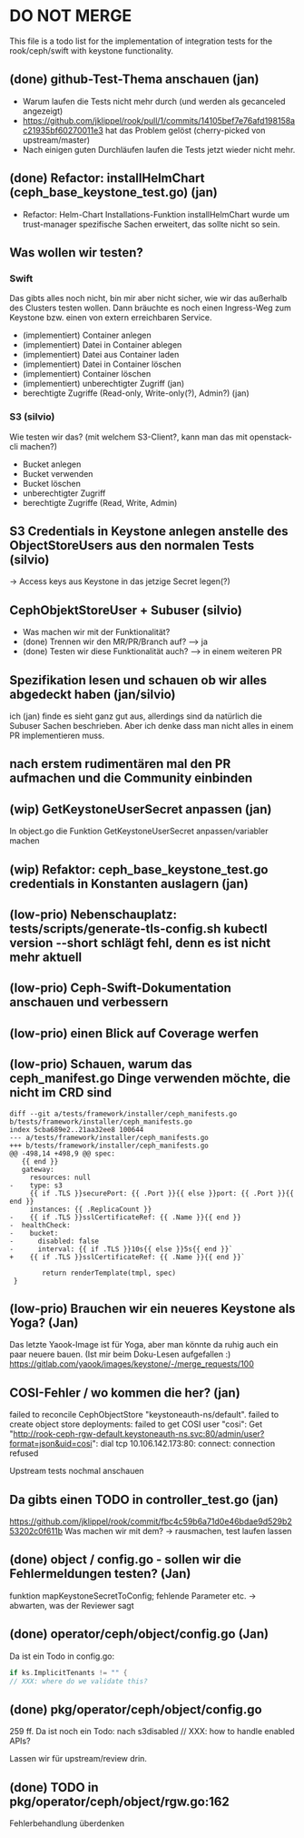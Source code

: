 # DO NOT MERGE

This file is a todo list for the implementation of integration tests for the rook/ceph/swift with keystone functionality.

## (done) github-Test-Thema anschauen (jan)
- Warum laufen die Tests nicht mehr durch (und werden als gecanceled angezeigt)
- https://github.com/jklippel/rook/pull/1/commits/14105bef7e76afd198158ac21935bf60270011e3 hat das Problem gelöst (cherry-picked von upstream/master)
- Nach einigen guten Durchläufen laufen die Tests jetzt wieder nicht mehr.

## (done) Refactor: installHelmChart (ceph_base_keystone_test.go) (jan) 
- Refactor: Helm-Chart Installations-Funktion installHelmChart wurde um trust-manager spezifische Sachen erweitert, das
  sollte nicht so sein.

## Was wollen wir testen?

### Swift 

Das gibts alles noch nicht, bin mir aber nicht sicher, wie wir das außerhalb des Clusters testen wollen.
Dann bräuchte es noch einen Ingress-Weg zum Keystone bzw. einen von extern erreichbaren Service.

- (implementiert) Container anlegen
- (implementiert) Datei in Container ablegen
- (implementiert) Datei aus Container laden
- (implementiert) Datei in Container löschen
- (implementiert) Container löschen
- (implementiert) unberechtigter Zugriff (jan)
- berechtigte Zugriffe (Read-only, Write-only(?), Admin?) (jan)

### S3 (silvio)

Wie testen wir das? (mit welchem S3-Client?, kann man das mit openstack-cli machen?)

- Bucket anlegen
- Bucket verwenden
- Bucket löschen
- unberechtigter Zugriff
- berechtigte Zugriffe (Read, Write, Admin)

## S3 Credentials in Keystone anlegen anstelle des ObjectStoreUsers aus den normalen Tests (silvio)
-> Access keys aus Keystone in das jetzige Secret legen(?)

## CephObjektStoreUser + Subuser (silvio)

- Was machen wir mit der Funktionalität?
- (done) Trennen wir den MR/PR/Branch auf? --> ja
- (done) Testen wir diese Funktionalität auch? --> in einem weiteren PR

## Spezifikation lesen und schauen ob wir alles abgedeckt haben (jan/silvio)

ich (jan) finde es sieht ganz gut aus, allerdings sind da natürlich die Subuser Sachen beschrieben. Aber ich denke
dass man nicht alles in einem PR implementieren muss.

## nach erstem rudimentären mal den PR aufmachen und die Community einbinden

## (wip) GetKeystoneUserSecret anpassen (jan)

In object.go die Funktion GetKeystoneUserSecret anpassen/variabler machen

## (wip) Refaktor: ceph_base_keystone_test.go credentials in Konstanten auslagern (jan)

##  (low-prio) Nebenschauplatz: tests/scripts/generate-tls-config.sh kubectl version --short schlägt fehl, denn es ist nicht mehr aktuell

## (low-prio) Ceph-Swift-Dokumentation anschauen und verbessern

## (low-prio) einen Blick auf Coverage werfen

## (low-prio) Schauen, warum das ceph_manifest.go Dinge verwenden möchte, die nicht im CRD sind

```
diff --git a/tests/framework/installer/ceph_manifests.go b/tests/framework/installer/ceph_manifests.go
index 5cba689e2..21aa32ee8 100644
--- a/tests/framework/installer/ceph_manifests.go
+++ b/tests/framework/installer/ceph_manifests.go
@@ -498,14 +498,9 @@ spec:
   {{ end }}
   gateway:
     resources: null
-    type: s3
     {{ if .TLS }}securePort: {{ .Port }}{{ else }}port: {{ .Port }}{{ end }}
     instances: {{ .ReplicaCount }}
-    {{ if .TLS }}sslCertificateRef: {{ .Name }}{{ end }}
-  healthCheck:
-    bucket:
-      disabled: false
-      interval: {{ if .TLS }}10s{{ else }}5s{{ end }}`
+    {{ if .TLS }}sslCertificateRef: {{ .Name }}{{ end }}`

        return renderTemplate(tmpl, spec)
 }

```

## (low-prio) Brauchen wir ein neueres Keystone als Yoga? (Jan)

Das letzte Yaook-Image ist für Yoga, aber man könnte da ruhig auch ein paar neuere bauen.
(Ist mir beim Doku-Lesen aufgefallen :)
https://gitlab.com/yaook/images/keystone/-/merge_requests/100


## COSI-Fehler / wo kommen die her? (jan)
failed to reconcile CephObjectStore "keystoneauth-ns/default". failed to create object store deployments: failed to get COSI user "cosi": Get "http://rook-ceph-rgw-default.keystoneauth-ns.svc:80/admin/user?format=json&uid=cosi": dial tcp 10.106.142.173:80: connect: connection refused

Upstream tests nochmal anschauen

## Da gibts einen TODO in controller_test.go (jan)
https://github.com/jklippel/rook/commit/fbc4c59b6a71d0e46bdae9d529b253202c0f611b
Was machen wir mit dem?
-> rausmachen, test laufen lassen

## (done) object / config.go - sollen wir die Fehlermeldungen testen? (Jan)
funktion mapKeystoneSecretToConfig; fehlende Parameter etc.
-> abwarten, was der Reviewer sagt

## (done) operator/ceph/object/config.go (Jan)
Da ist ein Todo in config.go:
```go
if ks.ImplicitTenants != "" {
// XXX: where do we validate this?
```

## (done) pkg/operator/ceph/object/config.go 
259 ff. Da ist noch ein Todo:
nach s3disabled // XXX: how to handle enabled APIs?

Lassen wir für upstream/review drin.

## (done) TODO in pkg/operator/ceph/object/rgw.go:162
Fehlerbehandlung überdenken

